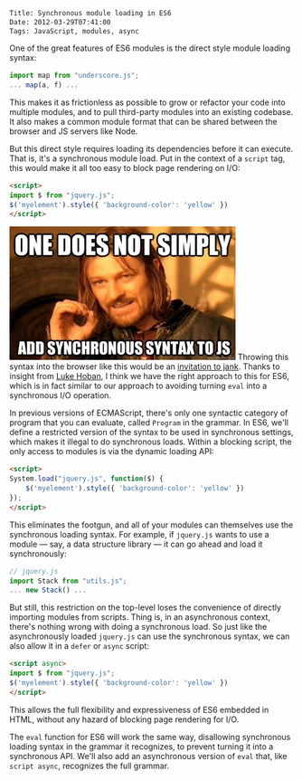     Title: Synchronous module loading in ES6
    Date: 2012-03-29T07:41:00
    Tags: JavaScript, modules, async

One of the great features of ES6 modules is the direct style module loading syntax:

```javascript
import map from "underscore.js";
... map(a, f) ...
```

This makes it as frictionless as possible to grow or refactor your code into multiple modules, and to pull third-party modules into an existing codebase. It also makes a common module format that can be shared between the browser and JS servers like Node.

But this direct style requires loading its dependencies before it can execute. That is, it's a synchronous module load. Put in the context of a `script` tag, this would make it all too easy to block page rendering on I/O:

```html
<script>
import $ from "jquery.js";
$('myelement').style({ 'background-color': 'yellow' })
</script>
```

<img class="right" src="/img/boromir-sync.jpg" /> Throwing this syntax into the browser like this would be an [invitation to jank](https://developer.mozilla.org/En/XMLHttpRequest/Using_XMLHttpRequest#Synchronous_and_asynchronous_requests). Thanks to insight from [Luke Hoban](http://blogs.msdn.com/b/lukeh), I think we have the right approach to this for ES6, which is in fact similar to our approach to avoiding turning `eval` into a synchronous I/O operation.

In previous versions of ECMAScript, there's only one syntactic category of program that you can evaluate, called `Program` in the grammar. In ES6, we'll define a restricted version of the syntax to be used in synchronous settings, which makes it illegal to do synchronous loads. Within a blocking script, the only access to modules is via the dynamic loading API:

```html
<script>
System.load("jquery.js", function($) {
    $('myelement').style({ 'background-color': 'yellow' })
});
</script>
```

This eliminates the footgun, and all of your modules can themselves use the synchronous loading syntax. For example, if `jquery.js` wants to use a module — say, a data structure library — it can go ahead and load it synchronously:

```javascript
// jquery.js
import Stack from "utils.js";
... new Stack() ...
```

But still, this restriction on the top-level loses the convenience of directly importing modules from scripts. Thing is, in an asynchronous context, there's nothing wrong with doing a synchronous load. So just like the asynchronously loaded `jquery.js` can use the synchronous syntax, we can also allow it in a `defer` or `async` script:

```html
<script async>
import $ from "jquery.js";
$('myelement').style({ 'background-color': 'yellow' })
</script>
```

This allows the full flexibility and expressiveness of ES6 embedded in HTML, without any hazard of blocking page rendering for I/O.

The `eval` function for ES6 will work the same way, disallowing synchronous loading syntax in the grammar it recognizes, to prevent turning it into a synchronous API. We'll also add an asynchronous version of `eval` that, like `script async`, recognizes the full grammar.
